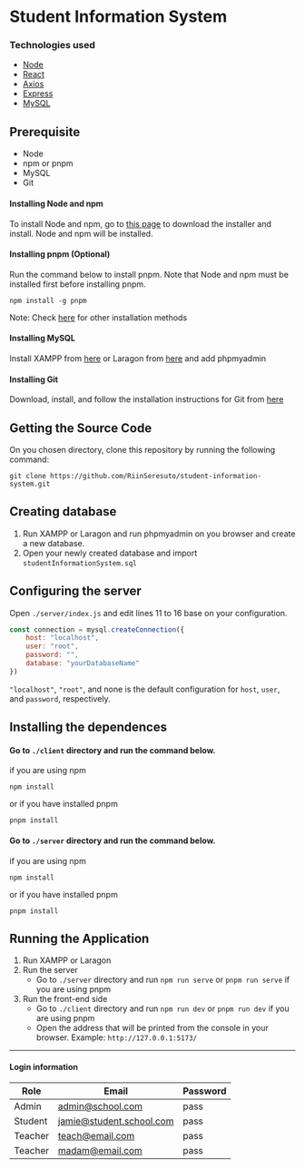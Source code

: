 # Student Information System

### Technologies used
- [Node](https://nodejs.org/en/)
- [React](https://reactjs.org/)
- [Axios](https://axios-http.com/)
- [Express](https://expressjs.com/)
- [MySQL](https://www.mysql.com/)


## Prerequisite
- Node
- npm or pnpm
- MySQL
- Git

#### Installing Node and npm
To install Node and npm, go to [this page](https://nodejs.org/en/download/) to download the installer and install. Node and npm will be installed.

#### Installing pnpm (Optional)
Run the command below to install pnpm. Note that Node and npm must be installed first before installing pnpm.

```
npm install -g pnpm
```

Note: Check [here](https://pnpm.io/installation) for other installation methods

#### Installing MySQL
Install XAMPP from [here](https://www.apachefriends.org/download.html) or Laragon from [here](https://laragon.org/download/index.html) and add phpmyadmin

#### Installing Git
Download, install, and follow the installation instructions for Git from [here](https://git-scm.com/downloads)


## Getting the Source Code
On you chosen directory, clone this repository by running the following command:

```
git clone https://github.com/RiinSeresuto/student-information-system.git
```

## Creating database
1. Run XAMPP or Laragon and run phpmyadmin on you browser and create a new database.
2. Open your newly created database and import `studentInformationSystem.sql`

## Configuring the server
Open `./server/index.js` and edit lines 11 to 16 base on your configuration.

```js
const connection = mysql.createConnection({
	host: "localhost",
	user: "root",
	password: "",
	database: "yourDatabaseName"
})
```

`"localhost"`, `"root"`, and none is the default configuration for `host`, `user`, and `password`, respectively.

## Installing the dependences
#### Go to `./client` directory and run the command below.

if you are using npm
```
npm install
```

or if you have installed pnpm
```
pnpm install
```

#### Go to `./server` directory and run the command below.

if you are using npm
```
npm install
```

or if you have installed pnpm
```
pnpm install
```

## Running the Application
1. Run XAMPP or Laragon
2. Run the server
	- Go to `./server` directory and run `npm run serve` or `pnpm run serve` if you are using pnpm
3. Run the front-end side
	- Go to `./client` directory and run `npm run dev` or `pnpm run dev` if you are using pnpm
	- Open the address that will be printed from the console in your browser. Example: `http://127.0.0.1:5173/`

---

#### Login information
| Role | Email | Password |
|------|-------|----------|
| Admin | admin@school.com | pass|
| Student | jamie@student.school.com | pass |
| Teacher | teach@email.com | pass |
| Teacher | madam@email.com | pass |



